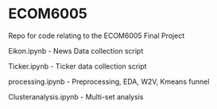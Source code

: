 # ECOM6005
Repo for code relating to the ECOM6005 Final Project



Eikon.ipynb - News Data collection script

Ticker.ipynb - Ticker data collection script

processing.ipynb - Preprocessing, EDA, W2V, Kmeans funnel

Clusteranalysis.ipynb - Multi-set analysis 
